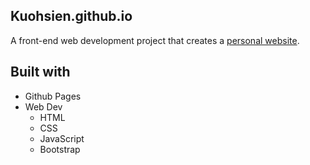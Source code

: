 ## Kuohsien.github.io

A front-end web development project that creates a [personal website](https://desi48danko.github.io/).

## Built with
- Github Pages
- Web Dev
    - HTML
    - CSS
    - JavaScript
    - Bootstrap